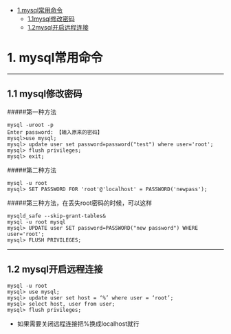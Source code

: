 * [1.mysql常用命令](#1)
    * [1.1mysql修改密码](#1.1)
    * [1.2mysql开启远程连接](#1.2)

<h1 id="1">1. mysql常用命令</h1>


----------
<h2 id="1.1">1.1 mysql修改密码</h2>
#####第一种方法

    mysql -uroot -p
    Enter password: 【输入原来的密码】
    mysql>use mysql;
    mysql> update user set password=password("test") where user='root';
    mysql> flush privileges;
    mysql> exit;  

#####第二种方法

    mysql -u root
    mysql> SET PASSWORD FOR 'root'@'localhost' = PASSWORD('newpass');
    
#####第三种方法，在丢失root密码的时候，可以这样

    mysqld_safe --skip-grant-tables&
    mysql -u root mysql
    mysql> UPDATE user SET password=PASSWORD("new password") WHERE user='root';
    mysql> FLUSH PRIVILEGES;
    
----------
<h2 id="1.2">1.2 mysql开启远程连接</h2>
    
    mysql -u root
    mysql> use mysql;
    mysql> update user set host = ‘%’ where user = ‘root’;
    mysql> select host, user from user;
    mysql> flush privileges;
* 如果需要关闭远程连接把%换成localhost就行
